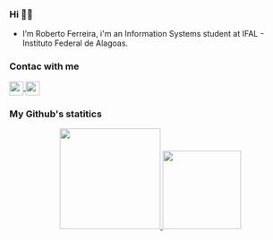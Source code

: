 ### Hi 👋👋

- I’m Roberto Ferreira, i'm an Information Systems student at IFAL - Instituto Federal de Alagoas.
### Contac with me
<p align=midlle>
    <a href = "mailto:rfaf1@aluno.ifal.edu.br?subject=" title="E-mail">
        <img height=25 align="center" src = "https://img.shields.io/badge/Gmail-D14836?style=for-the-badge&logo=gmail&logoColor=white&link=mailto:rfaf1@aluno.ifal.edu.br?subject=">
    </a>
      <a href = "https://www.linkedin.com/in/roberto-ferreira-de-assis-filho-98a971193" title="linkedin">
        <img height=25 align="center" src="https://img.shields.io/badge/LinkedIn-0077B5?style=for-the-badge&logo=linkedin&logoColor=white">
    </a>
  
  
### My Github's statitics
<div align="center">
  <a href="https://github.com/otrebor7">
  <img height="180em" src="https://github-readme-stats.vercel.app/api?username=otrebor7&show_icons=true&theme=dark&include_all_commits=true&count_private=true"/>
  </a>
  <a>
  <img height="140em" src="https://github-readme-stats.vercel.app/api/top-langs/?username=otrebor7&layout=compact&langs_count=7&theme=dark"/>
  </a>
</div>

